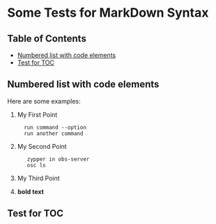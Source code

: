 # Some Tests for MarkDown Syntax

## Table of Contents

* [Numbered list with code elements](#numbered-list-with-code-elements)
* [Test for TOC](#test-fortoc)

## Numbered list with code elements

Here are some examples:


1. My First Point

         run command --option
         run another command

2. My Second Point

          zypper in obs-server
          osc ls

3. My Third Point
4. **bold text**

## Test for TOC

